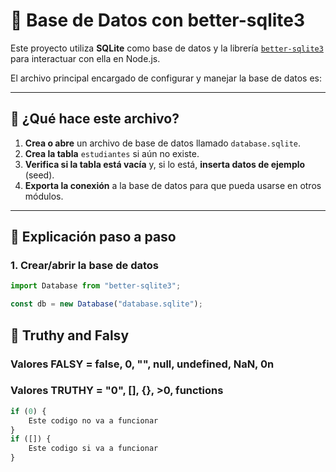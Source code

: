# 📘 Base de Datos con better-sqlite3

Este proyecto utiliza **SQLite** como base de datos y la librería [`better-sqlite3`](https://github.com/WiseLibs/better-sqlite3) para interactuar con ella en Node.js.

El archivo principal encargado de configurar y manejar la base de datos es:

---

## 🔹 ¿Qué hace este archivo?

1. **Crea o abre** un archivo de base de datos llamado `database.sqlite`.
2. **Crea la tabla** `estudiantes` si aún no existe.
3. **Verifica si la tabla está vacía** y, si lo está, **inserta datos de ejemplo** (seed).
4. **Exporta la conexión** a la base de datos para que pueda usarse en otros módulos.

---

## 🔹 Explicación paso a paso

### 1. Crear/abrir la base de datos

```js
import Database from "better-sqlite3";

const db = new Database("database.sqlite");
```

## 🔹 Truthy and Falsy

### Valores FALSY = false, 0, "", null, undefined, NaN, 0n

### Valores TRUTHY = "0", [], {}, >0, functions

```js
if (0) {
    Este codigo no va a funcionar
}
if ([]) {
    Este codigo si va a funcionar
}
```
